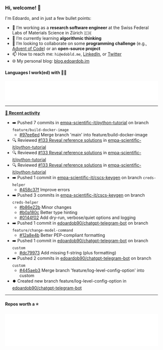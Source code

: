 ### Hi, welcome! 👋 

I'm Edoardo, and in just a few bullet points:

- 🔭 I’m working as a **research software engineer** at the Swiss Federal Labs of Materials Science in Zürich 🇨🇭
- 🌱 I’m currently learning **algorithmic thinking**
- 👯 I’m looking to collaborate on some **programming challenge** (e.g., [Advent of Code](https://github.com/edoardob90/aoc2022)) or an **open-source project**
- 📫 How to reach me: `hi@edobld.me`, [LinkedIn](https://linkedin.com/in/edobld), or [Twitter](https://twitter.com/edobld)
- 🌐 My personal blog: [blog.edoardob.im](https://blog.edoardob.im)

#### Languages I work(ed) with 👨‍💻

<img src="https://github.com/edoardob90/edoardob90/blob/main/.cache/languages.svg">

---

**[📰 Recent activity](https://github.com/edoardob90)**
* ➡️ Pushed 7 commits in [empa-scientific-it/python-tutorial](https://github.com/empa-scientific-it/python-tutorial) on branch `feature/build-docker-image`
  * [#97ee6ed](https://github.com/empa-scientific-it/python-tutorial/commit/97ee6ed) Merge branch &#39;main&#39; into feature/build-docker-image
* 🔍 Reviewed [#133 Reveal reference solutions](https://github.com/empa-scientific-it/python-tutorial/pull/133) in [empa-scientific-it/python-tutorial](https://github.com/empa-scientific-it/python-tutorial)
* 🔍 Reviewed [#133 Reveal reference solutions](https://github.com/empa-scientific-it/python-tutorial/pull/133) in [empa-scientific-it/python-tutorial](https://github.com/empa-scientific-it/python-tutorial)
* 🔍 Reviewed [#133 Reveal reference solutions](https://github.com/empa-scientific-it/python-tutorial/pull/133) in [empa-scientific-it/python-tutorial](https://github.com/empa-scientific-it/python-tutorial)
* ➡️ Pushed 1 commit in [empa-scientific-it/cscs-keygen](https://github.com/empa-scientific-it/cscs-keygen) on branch `creds-helper`
  * [#458c37f](https://github.com/empa-scientific-it/cscs-keygen/commit/458c37f) Improve errors
* ➡️ Pushed 3 commits in [empa-scientific-it/cscs-keygen](https://github.com/empa-scientific-it/cscs-keygen) on branch `creds-helper`
  * [#b86e22b](https://github.com/empa-scientific-it/cscs-keygen/commit/b86e22b) Minor changes
  * [#b0a180c](https://github.com/empa-scientific-it/cscs-keygen/commit/b0a180c) Better type hinting
  * [#0144f02](https://github.com/empa-scientific-it/cscs-keygen/commit/0144f02) Add dry-run, verbose/quiet options and logging
* ➡️ Pushed 1 commit in [edoardob90/chatgpt-telegram-bot](https://github.com/edoardob90/chatgpt-telegram-bot) on branch `feature/change-model-command`
  * [#12a8e4b](https://github.com/edoardob90/chatgpt-telegram-bot/commit/12a8e4b) Better PEP-compliant formatting
* ➡️ Pushed 1 commit in [edoardob90/chatgpt-telegram-bot](https://github.com/edoardob90/chatgpt-telegram-bot) on branch `custom`
  * [#dc79973](https://github.com/edoardob90/chatgpt-telegram-bot/commit/dc79973) Add missing f-string (plus formatting)
* ➡️ Pushed 2 commits in [edoardob90/chatgpt-telegram-bot](https://github.com/edoardob90/chatgpt-telegram-bot) on branch `custom`
  * [#445aeb3](https://github.com/edoardob90/chatgpt-telegram-bot/commit/445aeb3) Merge branch &#39;feature/log-level-config-option&#39; into custom
* ⏺️ Created new branch feature/log-level-config-option in [edoardob90/chatgpt-telegram-bot](https://github.com/edoardob90/chatgpt-telegram-bot)


---

#### Repos worth a ⭐

<img src="https://github.com/edoardob90/edoardob90/blob/main/.cache/stars.svg">

<!--
- ⚡ Fun fact: ...
- 🤔 I’m looking for help with ...
- 💬 Ask me about ...
-->
